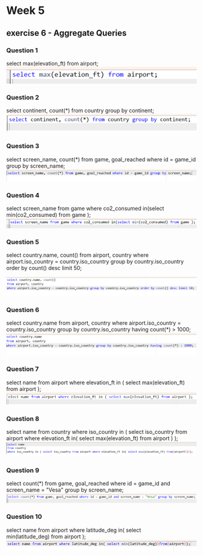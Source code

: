 # Week 5
## exercise 6 - Aggregate Queries
### Question 1
select max(elevation_ft) from airport;
![screenshot](Screenshot-Q-1.png)

### Question 2
select continent, count(*) from country group by continent;
![screenshot](Screenshot-Q-2.png)

### Question 3
select screen_name, count(*) from game, goal_reached where id = game_id group by screen_name;
![screenshot](Screenshot-Q-3.png)

### Question 4
select screen_name from game where co2_consumed in(select min(co2_consumed) from game );
![screenshot](Screenshot-Q-4.png)

### Question 5
select country.name, count() 
from airport, country 
where airport.iso_country = country.iso_country group by country.iso_country order by count() desc limit 50;

![screenshot](Screenshot-Q-5.png)

### Question 6
select country.name
from airport, country 
where airport.iso_country = country.iso_country group by country.iso_country having count(*) > 1000;
![screenshot](Screenshot-Q-6.png)

### Question 7
select name from airport where elevation_ft in ( select max(elevation_ft) from airport );
![screenshot](Screenshot-Q-7.png)

### Question 8
select name
from country
where iso_country in ( select iso_country from airport where elevation_ft in( select max(elevation_ft) from airport ) );
![screenshot](Screenshot-Q-8.png)

### Question 9
select count(*) from game, goal_reached where id = game_id and screen_name = "Vesa" group by screen_name;
![screenshot](Screenshot-Q-9.png)

### Question 10
select name from airport where latitude_deg in( select min(latitude_deg) from airport );
![screenshot](Screenshot-Q-10.png)